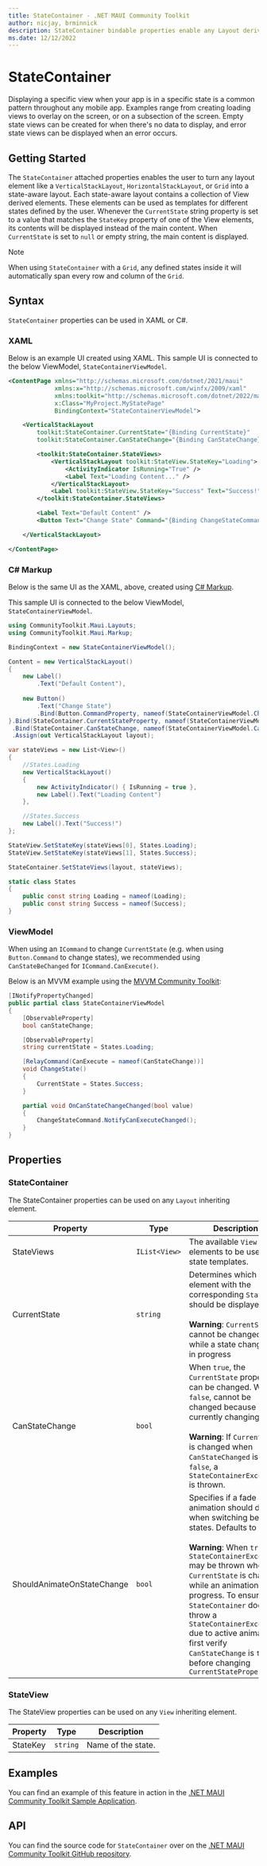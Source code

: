 ```yaml
---
title: StateContainer - .NET MAUI Community Toolkit
author: nicjay, brminnick
description: StateContainer bindable properties enable any Layout derived element to become state-aware
ms.date: 12/12/2022
---
```


# StateContainer

Displaying a specific view when your app is in a specific state is a common pattern throughout any mobile app. Examples range from creating loading views to overlay on the screen, or on a subsection of the screen. Empty state views can be created for when there's no data to display, and error state views can be displayed when an error occurs.

## Getting Started

The `StateContainer` attached properties enables the user to turn any layout element like a `VerticalStackLayout`, `HorizontalStackLayout`, or `Grid` into a state-aware layout. Each state-aware layout contains a collection of View derived elements. These elements can be used as templates for different states defined by the user. Whenever the `CurrentState` string property is set to a value that matches the `StateKey` property of one of the View elements, its contents will be displayed instead of the main content. When `CurrentState` is set to `null` or empty string, the main content is displayed.

> [!NOTE]
> When using `StateContainer` with a `Grid`, any defined states inside it will automatically span every row and column of the `Grid`.

## Syntax

`StateContainer` properties can be used in XAML or C#.

### XAML

Below is an example UI created using XAML. This sample UI is connected to the below ViewModel, `StateContainerViewModel`.

```xml
<ContentPage xmlns="http://schemas.microsoft.com/dotnet/2021/maui"
             xmlns:x="http://schemas.microsoft.com/winfx/2009/xaml"
             xmlns:toolkit="http://schemas.microsoft.com/dotnet/2022/maui/toolkit"
             x:Class="MyProject.MyStatePage"
             BindingContext="StateContainerViewModel">

    <VerticalStackLayout 
        toolkit:StateContainer.CurrentState="{Binding CurrentState}"
        toolkit:StateContainer.CanStateChange="{Binding CanStateChange}">

        <toolkit:StateContainer.StateViews>
            <VerticalStackLayout toolkit:StateView.StateKey="Loading">
                <ActivityIndicator IsRunning="True" />
                <Label Text="Loading Content..." />
            </VerticalStackLayout>
            <Label toolkit:StateView.StateKey="Success" Text="Success!" />
        </toolkit:StateContainer.StateViews>

        <Label Text="Default Content" />
        <Button Text="Change State" Command="{Binding ChangeStateCommand}" />

    </VerticalStackLayout>

</ContentPage>
```

### C# Markup

Below is the same UI as the XAML, above, created using [C# Markup](https://learn.microsoft.com/dotnet/communitytoolkit/maui/markup/markup).

This sample UI is connected to the below ViewModel, `StateContainerViewModel`.

```csharp
using CommunityToolkit.Maui.Layouts;
using CommunityToolkit.Maui.Markup;

BindingContext = new StateContainerViewModel();

Content = new VerticalStackLayout()
{
    new Label()
        .Text("Default Content"),
    
    new Button()
        .Text("Change State")
        .Bind(Button.CommandProperty, nameof(StateContainerViewModel.ChangeStateCommand))
}.Bind(StateContainer.CurrentStateProperty, nameof(StateContainerViewModel.CurrentState))
 .Bind(StateContainer.CanStateChange, nameof(StateContainerViewModel.CanStateChange))
 .Assign(out VerticalStackLayout layout);

var stateViews = new List<View>()
{
    //States.Loading
    new VerticalStackLayout()
    {
        new ActivityIndicator() { IsRunning = true },
        new Label().Text("Loading Content")
    },

    //States.Success
    new Label().Text("Success!")
};

StateView.SetStateKey(stateViews[0], States.Loading);
StateView.SetStateKey(stateViews[1], States.Success);

StateContainer.SetStateViews(layout, stateViews);

static class States
{
    public const string Loading = nameof(Loading);
    public const string Success = nameof(Success);
}
```

### ViewModel

When using an `ICommand` to change `CurrentState` (e.g. when using `Button.Command` to change states),
we recommended using `CanStateBeChanged` for `ICommand.CanExecute()`. 

Below is an MVVM example using the [MVVM Community Toolkit](https://learn.microsoft.com/windows/communitytoolkit/mvvm/introduction):

```cs
[INotifyPropertyChanged]
public partial class StateContainerViewModel
{
    [ObservableProperty]
    bool canStateChange;

    [ObservableProperty]
    string currentState = States.Loading;

    [RelayCommand(CanExecute = nameof(CanStateChange))]
    void ChangeState()
    {
        CurrentState = States.Success;
    }

    partial void OnCanStateChangeChanged(bool value)
	{
		ChangeStateCommand.NotifyCanExecuteChanged();
	}
}
```

## Properties

### StateContainer

The StateContainer properties can be used on any `Layout` inheriting element.

| Property | Type | Description |
|--------------------------|-------------|--------------------------------------------------------------------------------------|
| StateViews | `IList<View>` | The available `View` elements to be used as state templates. |
| CurrentState | `string` | Determines which `View` element with the corresponding `StateKey` should be displayed. <br/><br/> **Warning**: `CurrentState` cannot be changed while a state change is in progress |
| CanStateChange | `bool` | When `true`, the `CurrentState` property can be changed. When `false`, cannot be changed because it is currently changing. <br/><br/> **Warning**: If `CurrentState` is changed when `CanStateChanged` is `false`, a `StateContainerException` is thrown. |
| ShouldAnimateOnStateChange | `bool` | Specifies if a fade out/in animation should display when switching between states. Defaults to `false`. <br/><br/>**Warning**: When `true`, a `StateContainerException` may be thrown when `CurrentState` is changed while an animation is in progress. To ensure `StateContainer` does not throw a `StateContainerException` due to active animations, first verify `CanStateChange` is `true` before changing `CurrentStateProperty` |

### StateView

The StateView properties can be used on any `View` inheriting element.

| Property | Type | Description |
|--------|--------|------------------|
| StateKey | `string` | Name of the state. |

## Examples

You can find an example of this feature in action in the [.NET MAUI Community Toolkit Sample Application](https://github.com/CommunityToolkit/Maui/blob/main/samples/CommunityToolkit.Maui.Sample/Pages/Layouts/).

## API

You can find the source code for `StateContainer` over on the [.NET MAUI Community Toolkit GitHub repository](https://github.com/CommunityToolkit/Maui/tree/main/src/CommunityToolkit.Maui/Layouts/StateContainer).
